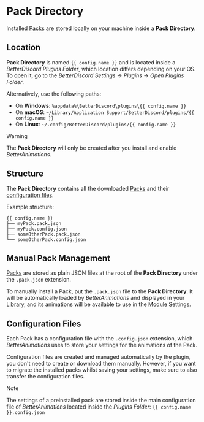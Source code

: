 <script setup>
import { data as config } from '../data/config.data'
</script>

# Pack Directory

Installed [Packs](./packs) are stored locally on your machine inside a **Pack Directory**.

## Location

**Pack Directory** is named `{{ config.name }}` and is located inside a _BetterDiscord Plugins Folder_, which location differs depending on your OS.
To open it, go to the _BetterDiscord Settings_ -> _Plugins_ -> _Open Plugins Folder_.

Alternatively, use the following paths:
- On **Windows**: `%appdata%\BetterDiscord\plugins\{{ config.name }}`
- On **macOS**: `~/Library/Application Support/BetterDiscord/plugins/{{ config.name }}`
- On **Linux**: `~/.config/BetterDiscord/plugins/{{ config.name }}`

> [!WARNING]
> The **Pack Directory** will only be created after you install and enable _BetterAnimations_.

## Structure

The **Pack Directory** contains all the downloaded [Packs](./packs) and their [configuration files](#configuration-files).

Example structure:
```md-vue
{{ config.name }}
├── myPack.pack.json
├── myPack.config.json
├── someOtherPack.pack.json
└── someOtherPack.config.json
```

## Manual Pack Management

[Packs](./packs) are stored as plain JSON files at the root of the **Pack Directory** under the `.pack.json` extension.

To manually install a Pack, put the `.pack.json` file to the **Pack Directory**.
It will be automatically loaded by _BetterAnimations_ and displayed in your [Library](./packs#catalog-library), and its animations will be available
to use in the [Module](./modules) Settings.

## Configuration Files

Each Pack has a configuration file with the `.config.json` extension, which _BetterAnimations_ uses
to store your settings for the animations of the Pack.

Configuration files are created and managed automatically by the plugin, you don't need to create or download them manually.
However, if you want to migrate the installed packs whilst saving your settings, make sure to also transfer the configuration files.

> [!NOTE]
> The settings of a preinstalled pack are stored inside the main configuration file of _BetterAnimations_
> located inside the _Plugins Folder_: `{{ config.name }}.config.json`
